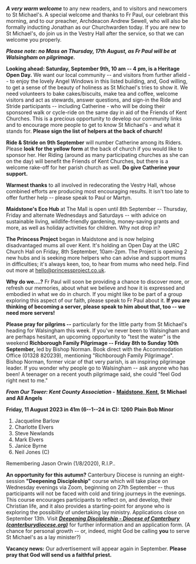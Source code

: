 
***A very warm welcome*** to any new readers, and to visitors and
newcomers to St Michael\'s. A special welcome and thanks to Fr Paul, our
celebrant this morning, and to our preacher, Archdeacon Andrew Sewell,
who will also be formally inducting Jonathan as our Churchwarden today.
If you are new to St Michael\'s, do join us in the Vestry Hall after the
service, so that we can welcome you properly.

***Please note: no Mass on Thursday, 17th August, as Fr Paul will be
at Walsingham on pilgrimage.***

**Looking ahead: Saturday, September 9th, 10 am -- 4 pm, is a Heritage
Open Day.** We want our local community -- and visitors from further
afield -- to enjoy the lovely Angel Windows in this listed building,
and, God willing, to get a sense of the beauty of holiness as St
Michael\'s tries to show it. We need volunteers to bake cakes/biscuits,
make tea and coffee, welcome visitors and act as stewards, answer
questions, and sign-in the Ride and Stride participants -- including
Catherine - who will be doing their sponsored walk or cycle-ride on the
same day in aid of the Friends of Kent Churches. This is a precious
opportunity to develop our community links and to encourage more people
to get to know St Michael\'s - and what it stands for. **Please sign the
list of helpers at the back of church!**

**Ride & Stride on 9th September** will number Catherine among its
Riders. Please **look for the yellow form** at the back of church if you
would like to sponsor her. Her Riding (around as many participating
churches as she can on the day) will benefit the Friends of Kent
Churches, but there is a welcome rake-off for her parish church as well.
**Do give Catherine your support.**

**Warmest thanks** to all involved in redecorating the Vestry Hall,
whose combined efforts are producing most encouraging results. It isn\'t
too late to offer further help -- please speak to Paul or Martyn.

**Maidstone\'s Eco Hub** at The Mall is open until 8th September --
Thursday, Friday and alternate Wednesdays and Saturdays -- with advice
on sustainable living, wildlife-friendly gardening, money-saving grants
and more, as well as holiday activities for children. Why not drop in?

**The Princess Project** began in Maidstone and is now helping
disadvantaged mums all over Kent. It\'s holding an Open Day at the URC
Church Hall on Friday, 8th September, 10am-2pm. The Project is opening
2 new hubs and is seeking more helpers who can advise and support mums
in difficulties; it\'s always keen, too, to hear from mums who need
help. Find out more at <hello@princessproject.co.uk>.

**Why do we....?** Fr Paul will soon be providing a chance to discover
more, or refresh our memories, about what we believe and how it is
expressed and embodied in what we do in church. If you might like to be
part of a group exploring this aspect of our faith, please speak to Fr
Paul about it. **If you are thinking of becoming a server, please speak
to him about that, too -- we need more servers!**

**Please pray for pilgrims --** particularly for the little party from
St Michael\'s heading for Walsingham this week. If you\'ve never been to
Walsingham and are perhaps hesitant, an upcoming opportunity to "test
the water" is the weekend **Richborough Family Pilgrimage -- Friday
8th to Sunday 10th September,** led by Bishop Norman. Book direct
with the Accommodation Office (01328 820239), mentioning "Richborough
Family Pilgrimage". Bishop Norman, former vicar of that very parish, is
an inspiring pilgrimage leader. If you wonder why people go to
Walsingham -- ask anyone who has been! A teenager on a recent youth
pilgrimage said, she could "feel God right next to me."

***From Our Tower: Kent County Association -*** [**Maidstone**,
**Kent**](https://dove.cccbr.org.uk/tower/12644#_blank)**, St Michael
and All Angels**

**Friday, 11 August 2023 in 41m (6--1--24 in C):** **1260** **Plain Bob
Minor**

1. Jacqueline Barlow
2. Charlotte Elvers
3. Steve Newlands
4. Mark Elvers
5. Janice Byrne
6. Neil Jones (C)

Remembering Jason Orwin (1/8/2020), R.I.P..

**An opportunity for this autumn?** Canterbury Diocese is running an
eight-session **"Deepening Discipleship"** course which will take place
on Wednesday evenings via Zoom, beginning on 27th September -- thus
participants will not be faced with cold and tiring journeys in the
evenings. This course encourages participants to reflect on, and
develop, their Christian life, and it also provides a starting-point for
anyone who is exploring the possibility of undertaking lay ministry.
Applications close on September 13th. Visit
[***Deepening Discipleship - Diocese of Canterbury
(canterburydiocese.org)***](https://www.canterburydiocese.org/our-life/spirituality-discipleship/explore-discipleship/deepening-discipleship/deepening-discipleship#_blank)
for further information and an application form. (A chance for personal
growth -- or, indeed, might God be calling **you** to serve St
Michael\'s as a lay minister?)

**Vacancy news:** Our advertisement will appear again in September.
**Please pray that God will send us a faithful priest.**
